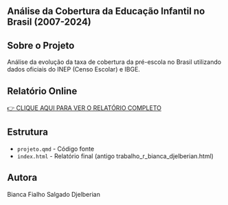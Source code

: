 ## Análise da Cobertura da Educação Infantil no Brasil (2007-2024)

## Sobre o Projeto
Análise da evolução da taxa de cobertura da pré-escola no Brasil utilizando dados oficiais do INEP (Censo Escolar) e IBGE.

## Relatório Online
[👉 CLIQUE AQUI PARA VER O RELATÓRIO COMPLETO](https://bibsfihafiha.github.io/analise-educacao-infantil-brasil/)

## Estrutura
- `projeto.qmd` - Código fonte
- `index.html` - Relatório final (antigo trabalho_r_bianca_djelberian.html)

## Autora
Bianca Fialho Salgado Djelberian
